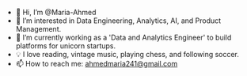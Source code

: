- 👋 Hi, I’m @Maria-Ahmed
- 👀 I’m interested in Data Engineering, Analytics, AI, and Product Management.
- 🌱 I’m currently working as a 'Data and Analytics Engineer' to build platforms for unicorn startups.
- 💡 I love reading, vintage music, playing chess, and following soccer. 
- 📫 How to reach me: ahmedmaria241@gmail.com

<!---
Maria-Ahmed/Maria-Ahmed is a ✨ special ✨ repository because its `README.md` (this file) appears on your GitHub profile.
You can click the Preview link to take a look at your changes.
--->
